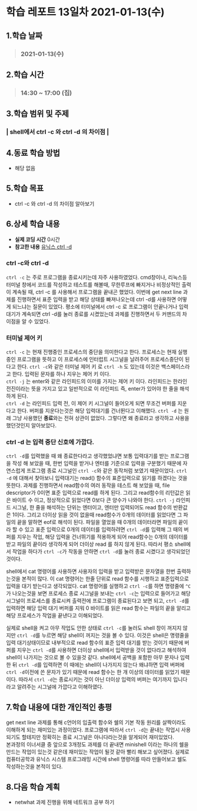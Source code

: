 # 학습 레포트 13일차 2021-01-13(수)
## 1.학습 날짜
> ### 2021-01-13(수)
## 2.학습 시간
> ### 14:30 ~ 17:00 (집)
## 3.학습 범위 및 주제
### | shell에서 ctrl -c 와 ctrl -d 의 차이점 |
## 4.동료 학습 방법
- 해당 없음
## 5.학습 목표
- ctrl -c 와 ctrl -d 의 차이점 알아보기
## 6.상세 학습 내용
- **실제 코딩 시간** 0시간
- **참고한 내용** [유닉스 ctrl -d](https://m.blog.naver.com/lifehelp/80104786507)

### ctrl -c와 ctrl -d
`ctrl -c` 는 주로 프로그램을 종료시키는데 자주 사용하였었다. cmd창이나, 리눅스등 터미널 창에서 코드를 작성하고 테스트를 해볼때, 무한루프에 빠지거나 비정상적인 출력이 계속될 때, ctrl -c 를 사용해서 프로그램을 끝내곤 했었다. 이번에 get next line 과제를 진행하면서 표준 입력을 받고 해당 상태를 빠져나오는데 ctrl -d를 사용하면 어떻게 되느냐는 질문이 있었다. 평소에 터미널에서 ctrl -c 로 프로그램이 안끝나거나 입력대기가 계속되면 ctrl -d를 눌러 종료를 시켰었는데 과제를 진행하면서 두 커맨드의 차이점을 알 수 있었다.

### 터미널 제어 키
`ctrl -c` 는 현재 진행중인 프로세스의 중단을 의미한다고 한다. 프로세스는 현재 실행중인 프로그램을 뜻하고 이 프로세스에 인터럽트 시그널을 날려주어 프로세스중단이 된다고 한다. `ctrl -c`와 같은 터미널 제어 키 로 `ctrl -h` 도 있는데 이것은 백스페이스라고 한다. 입력된 문자를 하나 지우는 제어 키 이다.\
`ctrl -j` 는 enter와 같은 라인피드의 이미를 가지는 제어 키 이다. 라인피드는 한라인 전진이라는 뜻을 가지고 있고 일반적으로 이 라인피드 즉, enter가 있어야 한 줄을 해석하게 된다.\
`ctrl -d` 는 라인피드 입력 전, 이 제어 키 시그널이 들어오게 되면 무조건 버퍼를 지운다고 한다. 버퍼를 지운다는것은 해당 입력대기를 건너뛴다고 이해했다. `ctrl -d` 는 원래 그냥 사용했던 **종료**와는 전혀 상관이 없었다. 그렇다면 왜 종료라고 생각하고 사용을 했던것인지 알아보았다.

### ctrl -d 는 입력 중단 신호에 가깝다.
`ctrl -d`를 입력했을 때 왜 종료한다라고 생각했었냐면 보통 입력대기를 받는 프로그램을 작성 해 보았을 때, 한번 입력을 받거나 엔터를 기준으로 입력을 구분했기 때문에 자연스럽게 프로그램 종료 시그널인 `ctrl -c`와 같은 동작처럼 보였기 때문이었다. `ctrl -d` 에 대해서 찾아보니 입력대기는 read() 함수의 표준입력으로 읽기를 하겠다는 것을 뜻한다. 과제를 진행하면서 read함수의 여러 동작을 테스트 해 보았을 때, file descriptor가 0이면 표준 입력으로 read를 하게 된다. 그리고 read함수의 리턴값은 읽은 바이트 수 이고, 정상적으로 읽었다면 0보다 큰 양수가 나와야 한다. `ctrl -j` 라인피드 시그널, 한 줄을 해석하는 단위는 엔터이고, 엔터만 입력되어도 read 함수의 반환값은 1이다. 그리고 더이상 읽을 것이 없을때 read함수가 0개의 데이터를 읽었다면 그 파일의 끝을 말하면 eof로 해석이 된다. 파일을 열었을 때 0개의 데이터라면 파일의 끝이라 할 수 있고 표준 입력으로 0개의 데이터를 입력하려면 `ctrl -d`를 입력해 그 때의 버퍼를 지우는 작업, 해당 입력을 건너뛰기를 적용하게 되어 read함수는 0개의 데이터를 받고 파일의 끝이라 생각하게 되어 더이상 read 를 하지 않게 된다. 따라서 평소 shell에서 작업을 하다가 `ctrl -c`가 작동을 안하면 `ctrl -d`를 눌러 종료 시켰다고 생각되었던 것이다.

shell에서 cat 명령어를 사용하면 사용자의 입력을 받고 입력받은 문자열을 한번 출력하는것을 본적이 많다. 이 cat 명령어는 한줄 단위로 read 함수를 시행하고 표준입력으로 입력을 대기 받는다고 생각되었다. cat 명령어를 실행하고 `ctrl -c`를 하면 명령줄에 `^C` 가 나오는것을 보면 프로세스 종료 시그널을 보내는 `ctrl -c`는 입력으로 들어가고 해당 시그널이 프로세스를 종료시켜 출력전에 프로그램이 종료된다고 보면 되고, `ctrl -d`를 입력하면 해당 입력 대기 버퍼를 지워 0 바이트를 읽은 read 함수는 파일의 끝을 알리고 해당 프로세스가 작업을 끝낸다고 이해되었다.

실제로 shell을 켜고 아무 작업도 안한 상태로 `ctrl -c`를 눌러도 shell 창이 꺼지지 않지만 `ctrl -d`를 누르면 해당 shell이 꺼지는 것을 볼 수 있다. 이것은 shell은 명령줄을 입력 대기상태이므로 내부적으로 read 함수의 표준 입력 대기를 받는 것이기 때문에 버퍼를 지우는 `ctrl -d`를 사용하면 더이상 shell에서 입력받을 것이 없다라고 해석하여 shell이 나가지는 것으로 볼 수 있을것 같다. shell에서 공백을 포함한 아무 문자나 입력 한 뒤 `ctrl -d`를 입력하면 이 때에는 shell이 나가지지 않는다 왜냐하면 입력 버퍼에 `ctrl -d`이전에 쓴 문자가 있기 때문에 read 함수는 한 개 이상의 데이터를 읽었기 때문이다.
따라서 `ctrl -d`는 종료시키는 것이 아닌 더이상 입력의 버퍼는 여기까지 입니다 라고 알려주는 시그널에 가깝다고 이해하였다.

## 7.학습 내용에 대한 개인적인 총평
get next line 과제를 통해 c언어의 입출력 함수와 쉘의 기본 작동 원리를 살짝이라도 이해하게 되는 재미있는 과정이었다. 프로그램에 따라서 `ctrl -d`는 끝내는 작업시 사용되기도 할테지만 정확히는 종료 시그널은 아니다라는것을 알게되어 재미있었다. \
본과정의 이너서클 중 앞으로 3개정도 과제를 더 끝내면 minishell 이라는 하나의 쉘을 만드는 작업이 있는것 같은데 재미있는 작업이 될것 같아 빨리 해보고 싶어졌다. 실제로 컴퓨터공학과 유닉스 시스템 프로그래밍 시간에 shell 명령어를 따라 만들어보고 쉘도 작성하는것을 본적이 있다. 
## 8.다음 학습 계획
- netwhat 과제 진행을 위해 네트워크 공부 하기
